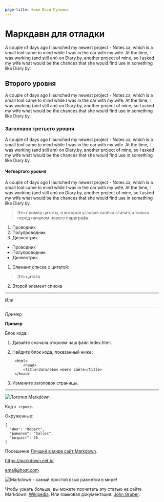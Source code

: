 ```yaml
---
page-title: Вики Васи Пупкина
---
```


# Маркдавн для отладки

A couple of days ago I launched my newest project - Notes.cx, which is a small tool came to mind while I was in the car with my wife. At the time, I was working (and still am) on Diary.by, another project of mine, so I asked my wife what would be the chances that she would find use in something like Diary.by.

## Второго уровня
A couple of days ago I launched my newest project - Notes.cx, which is a small tool came to mind while I was in the car with my wife. At the time, I was working (and still am) on Diary.by, another project of mine, so I asked my wife what would be the chances that she would find use in something like Diary.by.

### Заголовок третьего уровня
A couple of days ago I launched my newest project - Notes.cx, which is a small tool came to mind while I was in the car with my wife. At the time, I was working (and still am) on Diary.by, another project of mine, so I asked my wife what would be the chances that she would find use in something like Diary.by.

#### Четвертого уровня
A couple of days ago I launched my newest project - Notes.cx, which is a small tool came to mind while I was in the car with my wife. At the time, I was working (and still am) on Diary.by, another project of mine, so I asked my wife what would be the chances that she would find use in something like Diary.by.

> Это пример цитаты, в которой угловая скобка ставится только перед началом нового параграфа.

1. Проводник
2. Полупроводник
3. Диэлектрик

* Проводник
* Полупроводник
* Диэлектрик

1. Элемент списка с цитатой:
> Это цитата

2. Второй элемент списка

***

Или

---

*Пример*

**Пример**

Блок кода:

1. Давайте сначала откроем наш файл index.html.
2. Найдите блок кода, показанный ниже:

        <html>
            <head>
            <title>Заголовок моего сайта</title>
        </head>

3. Измените заголовок страницы.

---

![Логотип Markdown](https://markdown.net.br/assets/img/basic-syntax/markdown-logo-small.png)

Код `в строке`. 

Окруженные:

```
{
  "Имя": "Robert",
  "фамилия": "Salles",
  "возраст": 25
}
```

Посещение [Лучший в мире сайт Markdown](https://markdown.net.br).

<https://markdown.net.br>

<email@host.com>

![Markdown - самый простой язык разметки в мире!](https://markdown.net.br/assets/img/markdown.jpg "Логотип Markdown")

Чтобы узнать больше, вы можете прочитать эту статью на сайте Markdown: [Wikipedia][1]. Или языковая документация: [John Gruber][2].

[1]: <https://en.wikipedia.org/wiki/Markdown> "Markdown - Wikipedia"
[2]: https://daringfireball.net/projects/markdown/ "Оригинальная документация от Markdown."

